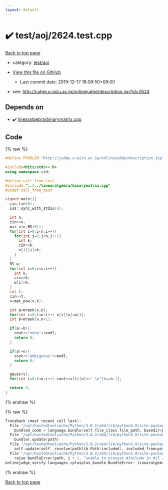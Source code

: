 ```yaml
---
layout: default
---
```


<!-- mathjax config similar to math.stackexchange -->
<script type="text/javascript" async
  src="https://cdnjs.cloudflare.com/ajax/libs/mathjax/2.7.5/MathJax.js?config=TeX-MML-AM_CHTML">
</script>
<script type="text/x-mathjax-config">
  MathJax.Hub.Config({
    TeX: { equationNumbers: { autoNumber: "AMS" }},
    tex2jax: {
      inlineMath: [ ['$','$'] ],
      processEscapes: true
    },
    "HTML-CSS": { matchFontHeight: false },
    displayAlign: "left",
    displayIndent: "2em"
  });
</script>

<script type="text/javascript" src="https://cdnjs.cloudflare.com/ajax/libs/jquery/3.4.1/jquery.min.js"></script>
<script src="https://cdn.jsdelivr.net/npm/jquery-balloon-js@1.1.2/jquery.balloon.min.js" integrity="sha256-ZEYs9VrgAeNuPvs15E39OsyOJaIkXEEt10fzxJ20+2I=" crossorigin="anonymous"></script>
<script type="text/javascript" src="../../../assets/js/copy-button.js"></script>
<link rel="stylesheet" href="../../../assets/css/copy-button.css" />


# :heavy_check_mark: test/aoj/2624.test.cpp

<a href="../../../index.html">Back to top page</a>

* category: <a href="../../../index.html#0d0c91c0cca30af9c1c9faef0cf04aa9">test/aoj</a>
* <a href="{{ site.github.repository_url }}/blob/master/test/aoj/2624.test.cpp">View this file on GitHub</a>
    - Last commit date: 2019-12-17 16:09:50+09:00


* see: <a href="http://judge.u-aizu.ac.jp/onlinejudge/description.jsp?id=2624">http://judge.u-aizu.ac.jp/onlinejudge/description.jsp?id=2624</a>


## Depends on

* :heavy_check_mark: <a href="../../../library/linearalgebra/binarymatrix.cpp.html">linearalgebra/binarymatrix.cpp</a>


## Code

<a id="unbundled"></a>
{% raw %}
```cpp
#define PROBLEM "http://judge.u-aizu.ac.jp/onlinejudge/description.jsp?id=2624"

#include<bits/stdc++.h>
using namespace std;

#define call_from_test
#include "../../linearalgebra/binarymatrix.cpp"
#undef call_from_test

signed main(){
  cin.tie(0);
  ios::sync_with_stdio(0);

  int n;
  cin>>n;
  mat v(n,BS(0));
  for(int i=0;i<n;i++){
    for(int j=0;j<n;j++){
      int k;
      cin>>k;
      v[i][j]=k;
    }
  }
  BS w;
  for(int i=0;i<n;i++){
    int k;
    cin>>k;
    w[i]=k;
  }
  int t;
  cin>>t;
  v=mat_pow(v,t);

  int a=mrank(v,n);
  for(int i=0;i<n;i++) v[i][n]=w[i];
  int b=mrank(v,n+1);

  if(a!=b){
    cout<<"none"<<endl;
    return 0;
  }

  if(a!=n){
    cout<<"ambiguous"<<endl;
    return 0;
  }

  gauss(v);
  for(int i=0;i<n;i++) cout<<v[i][n]<<" \n"[i==n-1];

  return 0;
}

```
{% endraw %}

<a id="bundled"></a>
{% raw %}
```cpp
Traceback (most recent call last):
  File "/opt/hostedtoolcache/Python/3.8.2/x64/lib/python3.8/site-packages/onlinejudge_verify/docs.py", line 349, in write_contents
    bundled_code = language.bundle(self.file_class.file_path, basedir=pathlib.Path.cwd())
  File "/opt/hostedtoolcache/Python/3.8.2/x64/lib/python3.8/site-packages/onlinejudge_verify/languages/cplusplus.py", line 170, in bundle
    bundler.update(path)
  File "/opt/hostedtoolcache/Python/3.8.2/x64/lib/python3.8/site-packages/onlinejudge_verify/languages/cplusplus_bundle.py", line 282, in update
    self.update(self._resolve(pathlib.Path(included), included_from=path))
  File "/opt/hostedtoolcache/Python/3.8.2/x64/lib/python3.8/site-packages/onlinejudge_verify/languages/cplusplus_bundle.py", line 281, in update
    raise BundleError(path, i + 1, "unable to process #include in #if / #ifdef / #ifndef other than include guards")
onlinejudge_verify.languages.cplusplus_bundle.BundleError: linearalgebra/binarymatrix.cpp: line 82: unable to process #include in #if / #ifdef / #ifndef other than include guards

```
{% endraw %}

<a href="../../../index.html">Back to top page</a>

